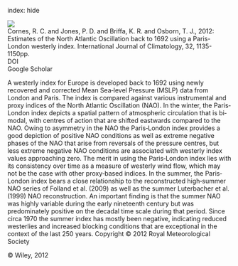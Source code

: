 index: hide

<div class="Citation">
    <div class="Citation-thumb CitationThumb-linked"  data-href="https://doi.org/10.1002/joc.3416">
      <img src="https://static.claimspace.cloud/climate-study-static/refs/thumbs/5/Cornes_et_al_2012-thumb.png" />
    </div>

  <div class="Citation-body">
    <div class="Citation-text">Cornes, R. C. and Jones, P. D. and Briffa, K. R. and Osborn, T. J., 2012: Estimates of the North Atlantic Oscillation back to 1692 using a Paris-London westerly index. <span class="Article-journal">International Journal of Climatology, </span><span class="Article-volume">32, </span>1135-1150pp.</div>
    <div class="Citation-links">
      <div class="CitationLink" data-href="https://doi.org/10.1002/joc.3416">
        <div class="CitationLink-icon CitationLink-Doi"></div>
        <div class="CitationLink-text">DOI</div>
      </div>
      <div class="CitationLink" data-href="https://scholar.google.com/scholar?q=10.1002/joc.3416">
        <div class="CitationLink-icon CitationLink-Scholar"></div>
        <div class="CitationLink-text">Google Scholar</div>
      </div>
    </div>
  </div>
</div>

A westerly index for Europe is developed back to 1692 using newly recovered and corrected Mean Sea‐level Pressure (MSLP) data from London and Paris. The index is compared against various instrumental and proxy indices of the North Atlantic Oscillation (NAO). In the winter, the Paris‐London index depicts a spatial pattern of atmospheric circulation that is bi‐modal, with centres of action that are shifted eastwards compared to the NAO. Owing to asymmetry in the NAO the Paris‐London index provides a good depiction of positive NAO conditions as well as extreme negative phases of the NAO that arise from reversals of the pressure centres, but less extreme negative NAO conditions are associated with westerly index values approaching zero. The merit in using the Paris‐London index lies with its consistency over time as a measure of westerly wind flow, which may not be the case with other proxy‐based indices. In the summer, the Paris‐London index bears a close relationship to the reconstructed high‐summer NAO series of Folland et al. (2009) as well as the summer Luterbacher et al. (1999) NAO reconstruction. An important finding is that the summer NAO was highly variable during the early nineteenth century but was predominately positive on the decadal time scale during that period. Since circa 1970 the summer index has mostly been negative, indicating reduced westerlies and increased blocking conditions that are exceptional in the context of the last 250 years. Copyright © 2012 Royal Meteorological Society

<div class="Citation-copy">
&copy; Wiley, 2012
</div>